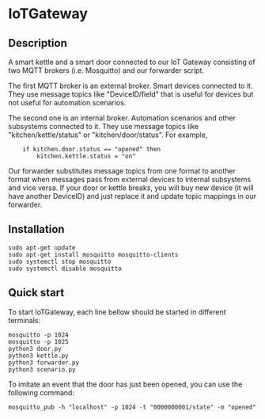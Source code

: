 # IoTGateway

Description
-----------

A smart kettle and a smart door connected to our IoT Gateway consisting of two MQTT brokers (i.e. Mosquitto)
and our forwarder script.

The first MQTT broker is an external broker.
Smart devices connected to it.
They use message topics like "DeviceID/field" that is useful for devices but not useful for automation scenarios.

The second one is an internal broker.
Automation scenarios and other subsystems connected to it.
They use message topics like "kitchen/kettle/status" or "kitchen/door/status".
For example,

        if kitchen.door.status == "opened" then
            kitchen.kettle.status = "on"

Our forwarder substitutes message topics from one format to another format when messages pass from external devices to internal subsystems and vice versa.
If your door or kettle breaks, you will buy new device (it will have another DeviceID) and just replace it and update topic mappings in our forwarder.

Installation
------------

    sudo apt-get update
    sudo apt-get install mosquitto mosquitto-clients
    sudo systemctl stop mosquitto
    sudo systemctl disable mosquitto


Quick start
-----------

To start IoTGateway, each line bellow should be started in different terminals:

    mosquitto -p 1024
    mosquitto -p 1025
    python3 door.py
    python3 kettle.py
    python3 forwarder.py
    python3 scenario.py
    
To imitate an event that the door has just been opened, you can use the following command:

    mosquitto_pub -h "localhost" -p 1024 -t "0000000001/state" -m "opened"
